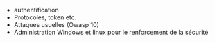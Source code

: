 
- authentification
- Protocoles, token etc.
- Attaques usuelles (Owasp 10)
- Administration Windows et linux pour le renforcement de la sécurité